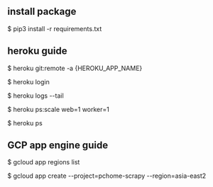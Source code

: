 ## install package

$ pip3 install -r requirements.txt


## heroku guide

$ heroku git:remote -a {HEROKU_APP_NAME}

$ heroku login

$ heroku logs --tail

$ heroku ps:scale web=1 worker=1

$ heroku ps


## GCP app engine guide

$ gcloud app regions list

$ gcloud app create --project=pchome-scrapy --region=asia-east2
